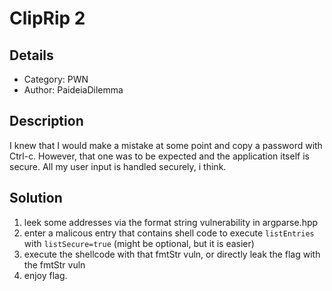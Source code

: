 # ClipRip 2
## Details

- Category: PWN
- Author:   PaideiaDilemma

## Description

I knew that I would make a mistake at some point and copy a password with Ctrl-c.
However, that one was to be expected and the application itself is secure.
All my user input is handled securely, i think.

## Solution

1. leek some addresses via the format string vulnerability in argparse.hpp
2. enter a malicous entry that contains shell code to execute
   `listEntries` with `listSecure=true` (might be optional, but it is easier)
3. execute the shellcode with that fmtStr vuln, or directly leak the flag with the fmtStr vuln
4. enjoy flag.
